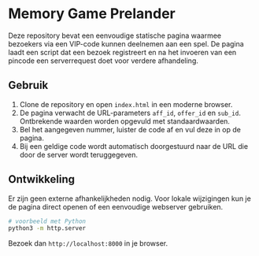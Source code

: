 # Memory Game Prelander

Deze repository bevat een eenvoudige statische pagina waarmee bezoekers via een VIP-code kunnen deelnemen aan een spel. De pagina laadt een script dat een bezoek registreert en na het invoeren van een pincode een serverrequest doet voor verdere afhandeling.

## Gebruik

1. Clone de repository en open `index.html` in een moderne browser.
2. De pagina verwacht de URL-parameters `aff_id`, `offer_id` en `sub_id`. Ontbrekende waarden worden opgevuld met standaardwaarden.
3. Bel het aangegeven nummer, luister de code af en vul deze in op de pagina.
4. Bij een geldige code wordt automatisch doorgestuurd naar de URL die door de server wordt teruggegeven.

## Ontwikkeling

Er zijn geen externe afhankelijkheden nodig. Voor lokale wijzigingen kun je de pagina direct openen of een eenvoudige webserver gebruiken.

```bash
# voorbeeld met Python
python3 -m http.server
```

Bezoek dan `http://localhost:8000` in je browser.
